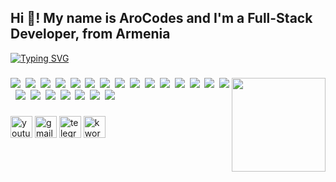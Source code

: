 <h2 align="left">Hi 👋! My name is AroCodes and I'm a Full-Stack Developer, from Armenia</h2>
<a href="https://git.io/typing-svg"><img src="https://readme-typing-svg.demolab.com?font=Cascadia+Code&weight=500&size=26&pause=1000&color=62C1CA&width=435&height=40&lines=Full-Stack+Developer;Official+AroCodes" alt="Typing SVG" /></a>

###

<img align="right" height="150" src="https://yt3.ggpht.com/Rm8qvuCb1HKcdroNZFDKdGoaiEEuGwFIB4n1j-CL7s7MaBVfKugZwg2RI3RBEBLAS6r85zuBxA=s176-c-k-c0x00ffffff-no-rj-mo"  />

###

<div align="left">
<img src="https://img.shields.io/badge/HTML-%23E34F26.svg?logo=html5&logoColor=white"> 
<img src="https://img.shields.io/badge/CSS-1572B6?logo=css3&logoColor=fff"> 
<img src="https://img.shields.io/badge/JavaScript-F7DF1E?logo=javascript&logoColor=000"> 
<img src="https://img.shields.io/badge/React.js-61DAFB?logo=react&logoColor=black"> 
<img src="https://img.shields.io/badge/Next.js-black?logo=next.js&logoColor=white"> 
<img src="https://img.shields.io/badge/Node.js-6DA55F?logo=node.js&logoColor=white"> 
<img src="https://img.shields.io/badge/Express.js-6ab0be?logo=express&logoColor=white"> 
<img src="https://img.shields.io/badge/TypeScript-3178C6?logo=typescript&logoColor=fff"> 
<img src="https://img.shields.io/badge/PHP-5a6499?logo=PHP&logoColor=fff"> 
<img src="https://img.shields.io/badge/Electron.js-e0f9fd?logo=electron&logoColor=black"> 
<img src="https://img.shields.io/badge/Vite-646CFF?logo=vite&logoColor=fff"> 
<img src="https://img.shields.io/badge/Hostinger-673DE6?logo=hostinger&logoColor=fff"> 
<img src="https://img.shields.io/badge/Cloudflare-F38020?logo=Cloudflare&logoColor=white"> 
<img src="https://img.shields.io/badge/Google%20Cloud-%234285F4.svg?logo=google-cloud&logoColor=white"> 
<img src="https://img.shields.io/badge/Vercel-%23000000.svg?logo=vercel&logoColor=white"> 
<img src="https://img.shields.io/badge/Firebase-039BE5?logo=Firebase&logoColor=white"> 
<img src="https://img.shields.io/badge/MySQL-4479A1?logo=mysql&logoColor=fff"> 
<img src="https://img.shields.io/badge/MongoDB-%234ea94b.svg?logo=mongodb&logoColor=white"> 
<img src="https://img.shields.io/badge/ChatGPT-74aa9c?logo=openai&logoColor=white"> 
<img src="https://img.shields.io/badge/npm-CB3837?logo=npm&logoColor=fff"> 
<img src="https://img.shields.io/badge/pnpm-F69220?logo=pnpm&logoColor=fff"> 
<img src="https://img.shields.io/badge/Yarn-2C8EBB?logo=yarn&logoColor=fff"> 
</div>

###

<div align="left">
  <a href="https://www.youtube.com/@Official_AroCodes"><img src="https://img.shields.io/static/v1?message=Youtube&logo=youtube&label=&color=FF0000&logoColor=white&labelColor=&style=for-the-badge" height="35" alt="youtube logo"  /></a>
  <a href="mailto:arocodes@gmail.com"><img src="https://img.shields.io/static/v1?message=Gmail&logo=gmail&label=&color=D14836&logoColor=white&labelColor=&style=for-the-badge" height="35" alt="gmail logo"  /></a>
  <a href="https://t.me/arocodes_dev"><img src="https://img.shields.io/static/v1?message=Telegram&logo=telegram&label=&color=2CA5E0&logoColor=white&labelColor=&style=for-the-badge" height="35" alt="telegram logo"  /></a>
  <a href="https://kwork.ru/user/arocodes"><img src="https://img.shields.io/static/v1?message=Kwork&logo=kwork&label=&color=ffa800&logoColor=white&labelColor=&style=for-the-badge" height="35" alt="kwork"  /></a>
</div>

###
